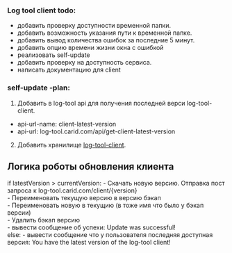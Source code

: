 ### Log tool client todo:
- добавить проверку доступности временной папки.
- добавить возможность указания пути к временной папке.
- добавить вывод количества ошибок за последние 5 минут.
- добавить опцию времени жизни окна с ошибкой
- реализовать self-update 
- добавить проверку на доступность сервиса.
- написать документацию для client

### self-update -plan:
1. Добавить в log-tool api для получения последней верси log-tool-client. 
 - api-url-name: client-latest-version
 - api-url: log-tool.carid.com/api/get-client-latest-version

2. Добавить хранилище [log-tool-client](log-tool.carid.com/client/).

## Логика роботы обновления клиента

if latestVersion > currentVersion: 
    - Скачать новую версию. Отправка пост запроса к log-tool.carid.com/client/{version}            
    - Переименовать текущую версию в версию бэкап        
    - Переименовать новую в текущию (в тоже имя что было у бэкап версии)        
    - Удалить бэкап версию            
    - вывести сообщение об успехи: Update was successful!     
else:
    - вывести сообщение что у пользователя последняя доступная версия: You have the latest version of the log-tool client!
